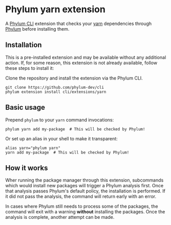 # Phylum yarn extension

A [Phylum CLI][phylum-cli] extension that checks your [yarn][yarn] dependencies
through [Phylum][phylum] before installing them.

## Installation

This is a pre-installed extension and may be available without any additional
action. If, for some reason, this extension is not already available, follow
these steps to install it:

Clone the repository and install the extension via the Phylum CLI.

```console
git clone https://github.com/phylum-dev/cli
phylum extension install cli/extensions/yarn
```

## Basic usage

Prepend `phylum` to your `yarn` command invocations:

```console
phylum yarn add my-package  # This will be checked by Phylum!
```

Or set up an alias in your shell to make it transparent:

```console
alias yarn="phylum yarn"
yarn add my-package  # This will be checked by Phylum!
```

## How it works

Wher running the package manager through this extension, subcommands which would
install new packages will trigger a Phylum analysis first. Once that analysis
passes Phylum's default policy, the installation is performed. If it did not
pass the analysis, the command will return early with an error.

In cases where Phylum still needs to process some of the packages, the command
will exit with a warning **without** installing the packages. Once the analysis
is complete, another attempt can be made.

[phylum]: https://phylum.io
[phylum-cli]: https://github.com/phylum-dev/cli
[yarn]: https://yarnpkg.com/
